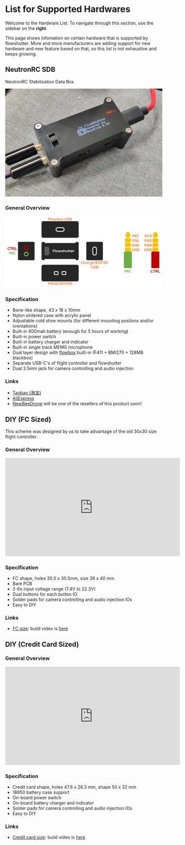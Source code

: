 # List for Supported Hardwares

Welcome to the Hardware List. To navigate through this section, use the sidebar on the **right**.

This page shows infomation on certain hardware that is supported by flowshutter. More and more manufacturers are adding support for new hardware and new feature based on that, so this list is not exhaustive and keeps growing.

## NeutronRC SDB
NeutronRC Stabilization Data Box

![](img/nerc_sdb_pic.jpg)

### General Overview

![](img/nerc_sdb_overview.png)

### Specification

- Bone-like shape, 43 x 18 x 10mm
- Nylon sintered case with acrylic panel
- Adjustable cold shoe mounts (for different mounting postions and/or orentations)
- Built-in 600mah battery (enough for 5 hours of working)
- Built-in power switch
- Built-in battery charger and indicator
- Built-in single track MEMS microphone
- Dual layer design with [flowbox](/docs/logging/flowbox.md) built-in (F411 + BMI270 + 128MB blackbox)
- Separate USB-C's of flight controller and flowshutter
- Dual 3.5mm jack for camera controlling and audio injection

### Links

- [Taobao (淘宝)](https://item.taobao.com/item.htm?ft=t&id=673585945144)
- [AliExpress](https://www.aliexpress.com/item/1005004626947429.html)
- [NewBeeDrone](https://newbeedrone.com/) will be one of the resellers of this product soon!

## DIY (FC Sized)

This scheme was designed by us to take advantage of the old 30x30 size flight controller.

### General Overview

<iframe width="560" height="315" src="https://www.youtube.com/embed/ry7Ey54Z7s8" title="YouTube video player" frameborder="0" allow="accelerometer; autoplay; clipboard-write; encrypted-media; gyroscope; picture-in-picture" allowfullscreen></iframe>

### Specification

- FC shape, holes 30.5 x 30.5mm, size 38 x 40 mm
- Bare PCB
- 2-6s input voltage range (7.4V to 22.2V)
- Dual buttons for each button IO
- Solder pads for camera controlling and audio injection IOs
- Easy to DIY

### Links

- [FC size](https://oshwhub.com/AirFleet/xiang-ji-kong-zhi-ban_copy_copy): build video is [here](https://youtu.be/ry7Ey54Z7s8)


## DIY (Credit Card Sized)

### General Overview

<iframe width="560" height="315" src="https://www.youtube.com/embed/ELaQPYE9ncA" title="YouTube video player" frameborder="0" allow="accelerometer; autoplay; clipboard-write; encrypted-media; gyroscope; picture-in-picture" allowfullscreen></iframe>

### Specification

- Credit card shape, holes 47.6 x 28.3 mm,  shape 50 x 32 mm
- 18650 battery case support
- On-board power switch
- On-board battery charger and indicator
- Solder pads for camera controlling and audio injection IOs
- Easy to DIY

### Links

- [Credit card size](https://oshwhub.com/AirFleet/xiang-ji-kong-zhi-ban): build video is [here](https://www.youtube.com/watch?v=ELaQPYE9ncA)
